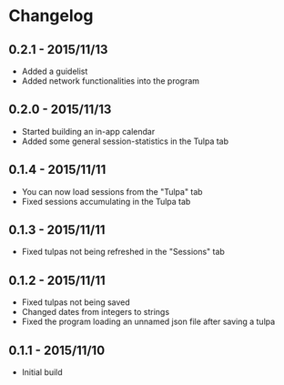 # Changelog

## 0.2.1 - 2015/11/13
- Added a guidelist
- Added network functionalities into the program

## 0.2.0 - 2015/11/13
- Started building an in-app calendar
- Added some general session-statistics in the Tulpa tab

## 0.1.4 - 2015/11/11
- You can now load sessions from the "Tulpa" tab
- Fixed sessions accumulating in the Tulpa tab

## 0.1.3 - 2015/11/11
- Fixed tulpas not being refreshed in the "Sessions" tab

## 0.1.2 - 2015/11/11
- Fixed tulpas not being saved
- Changed dates from integers to strings
- Fixed the program loading an unnamed json file after saving a tulpa
				
## 0.1.1 - 2015/11/10
- Initial build
